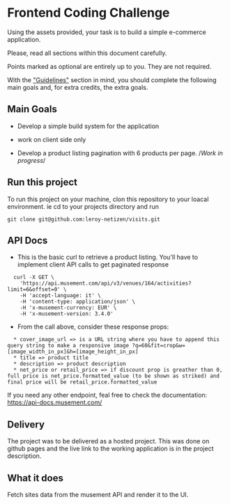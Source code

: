 # Frontend Coding Challenge

Using the assets provided, your task is to build a simple e-commerce application. 

Please, read all sections within this document carefully.

Points marked as optional are entirely up to you. They are not required.

With the ["Guidelines"](#Guidelines) section in mind, you should complete the following main goals and, for extra credits, the extra goals.



## Main Goals

* Develop a simple build system for the application

* work on client side only

* Develop a product listing pagination with 6 products per page. /*Work in progress*/



## Run this project
To run this project on your machine, clon this repository to your loacal environment. ie cd to your projects directory and run 
```
git clone git@github.com:leroy-netizen/visits.git

```




## API Docs

- This is the basic curl to retrieve a product listing. You'll have to implement client API calls to get paginated response
```
  curl -X GET \
    'https://api.musement.com/api/v3/venues/164/activities?limit=6&offset=0' \
    -H 'accept-language: it' \
    -H 'content-type: application/json' \
    -H 'x-musement-currency: EUR' \
    -H 'x-musement-version: 3.4.0'
```
- From the call above, consider these response props:
```
  * cover_image_url => is a URL string where you have to append this query string to make a responsive image ?q=60&fit=crop&w=[image_width_in_px]&h=[image_height_in_px]
  * title => product title
  * description => product description
  * net_price or retail_price => if discount prop is greather than 0, full price is net_price.formatted_value (to be shown as striked) and final price will be retail_price.formatted_value
```

If you need any other endpoint, feal free to check the documentation: https://api-docs.musement.com/



## Delivery

The project was to be delivered as a hosted project. This was done on github pages and the live link to the working application is in the project description. 




## What it does
Fetch sites data from the musement API and render it to the UI.